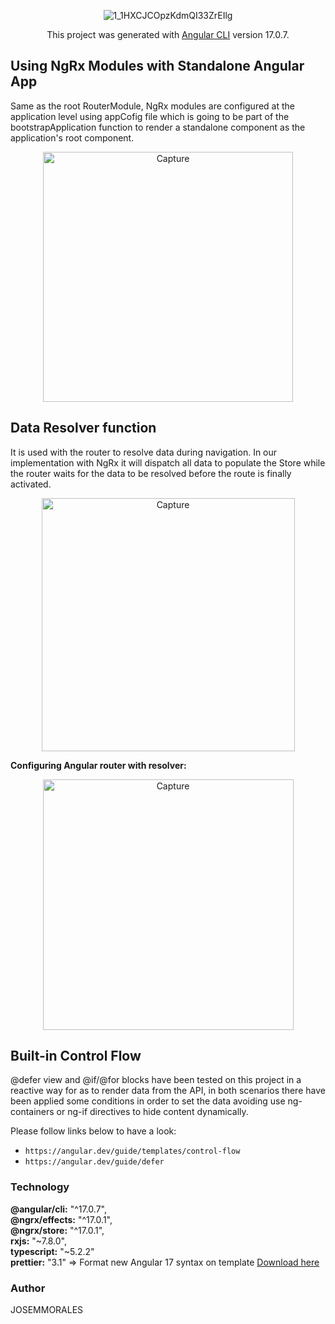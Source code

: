 <div align="center" style="width:500px; margin: 0 auto">

![1_1HXCJCOpzKdmQI33ZrEIlg](https://github.com/JoseMMorales/Movies-App-Ionic/assets/43299285/e5283ba4-1097-41b7-9b97-f55ffc896b2b)

This project was generated with [Angular CLI](https://github.com/angular/angular-cli) version 17.0.7.

</div>

## Using NgRx Modules with Standalone Angular App

Same as the root RouterModule, NgRx modules are configured at the application level using appCofig file which is going to be part of the bootstrapApplication function to render a standalone component as the application's root component.

<div align="center">

<img width="400" alt="Capture" src="https://github.com/JoseMMorales/Movies-App-Ionic/assets/43299285/c32c4118-e7d5-4afb-bf57-2b84a5019038">

</div>

## Data Resolver function

It is used with the router to resolve data during navigation. In our implementation with NgRx it will dispatch all data to populate the Store while the router waits for the data to be resolved before the route is finally activated.

<div align="center">

<img width="405" alt="Capture" src="https://github.com/JoseMMorales/Movies-App-Ionic/assets/43299285/3eb5f381-3ec7-43ce-b3af-d4c6b8215c63">

</div>

<b>Configuring Angular router with resolver:</b>

<div align="center">

<img width="401" alt="Capture" src="https://github.com/JoseMMorales/Movies-App-Ionic/assets/43299285/32c24fcf-2350-4ed6-b2ca-d8e5f0db2300">

</div>

## Built-in Control Flow

@defer view and @if/@for blocks have been tested on this project in a reactive way for as to render data from the API, in both scenarios there have been applied some conditions in order to set the data avoiding use ng-containers or ng-if directives to hide content dynamically.

Please follow links below to have a look:

- `https://angular.dev/guide/templates/control-flow`
- `https://angular.dev/guide/defer`

### Technology

<b>@angular/cli:</b> "^17.0.7",<br>
<b>@ngrx/effects:</b> "^17.0.1",<br>
<b>@ngrx/store:</b> "^17.0.1",<br>
<b>rxjs:</b> "~7.8.0",<br>
<b>typescript:</b> "~5.2.2"<br>
<b>prettier:</b> "3.1" => Format new Angular 17 syntax on template [Download here](https://www.npmjs.com/package/prettier)

### Author

JOSEMMORALES
